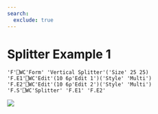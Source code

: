 ```yaml
---
search:
  exclude: true
---
```


<h1 class="heading"><span class="name">Splitter</span> <span class="right">Example 1</span></h1>


```apl
'F'⎕WC'Form' 'Vertical Splitter'('Size' 25 25)
'F.E1'⎕WC'Edit'(10 6⍴'Edit 1')('Style' 'Multi')
'F.E2'⎕WC'Edit'(10 6⍴'Edit 2')('Style' 'Multi')
'F.S'⎕WC'Splitter' 'F.E1' 'F.E2'
```


![](../img/split1.gif)


